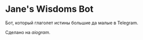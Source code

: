 # **Jane's Wisdoms Bot**

Бот, который глаголет истины большие да малые в Telegram.

Сделано на _aiogram_.